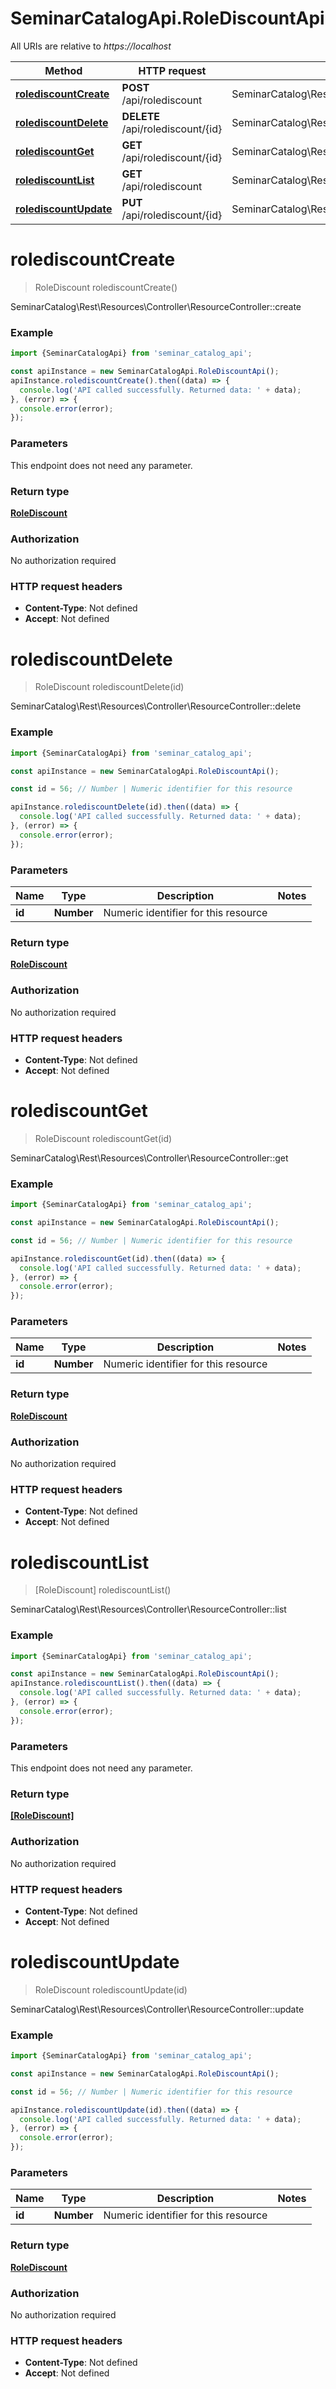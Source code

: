 # SeminarCatalogApi.RoleDiscountApi

All URIs are relative to *https://localhost*

Method | HTTP request | Description
------------- | ------------- | -------------
[**rolediscountCreate**](RoleDiscountApi.md#rolediscountCreate) | **POST** /api/rolediscount | SeminarCatalog\\Rest\\Resources\\Controller\\ResourceController::create
[**rolediscountDelete**](RoleDiscountApi.md#rolediscountDelete) | **DELETE** /api/rolediscount/{id} | SeminarCatalog\\Rest\\Resources\\Controller\\ResourceController::delete
[**rolediscountGet**](RoleDiscountApi.md#rolediscountGet) | **GET** /api/rolediscount/{id} | SeminarCatalog\\Rest\\Resources\\Controller\\ResourceController::get
[**rolediscountList**](RoleDiscountApi.md#rolediscountList) | **GET** /api/rolediscount | SeminarCatalog\\Rest\\Resources\\Controller\\ResourceController::list
[**rolediscountUpdate**](RoleDiscountApi.md#rolediscountUpdate) | **PUT** /api/rolediscount/{id} | SeminarCatalog\\Rest\\Resources\\Controller\\ResourceController::update


<a name="rolediscountCreate"></a>
# **rolediscountCreate**
> RoleDiscount rolediscountCreate()

SeminarCatalog\\Rest\\Resources\\Controller\\ResourceController::create

### Example
```javascript
import {SeminarCatalogApi} from 'seminar_catalog_api';

const apiInstance = new SeminarCatalogApi.RoleDiscountApi();
apiInstance.rolediscountCreate().then((data) => {
  console.log('API called successfully. Returned data: ' + data);
}, (error) => {
  console.error(error);
});

```

### Parameters
This endpoint does not need any parameter.

### Return type

[**RoleDiscount**](RoleDiscount.md)

### Authorization

No authorization required

### HTTP request headers

 - **Content-Type**: Not defined
 - **Accept**: Not defined

<a name="rolediscountDelete"></a>
# **rolediscountDelete**
> RoleDiscount rolediscountDelete(id)

SeminarCatalog\\Rest\\Resources\\Controller\\ResourceController::delete

### Example
```javascript
import {SeminarCatalogApi} from 'seminar_catalog_api';

const apiInstance = new SeminarCatalogApi.RoleDiscountApi();

const id = 56; // Number | Numeric identifier for this resource

apiInstance.rolediscountDelete(id).then((data) => {
  console.log('API called successfully. Returned data: ' + data);
}, (error) => {
  console.error(error);
});

```

### Parameters

Name | Type | Description  | Notes
------------- | ------------- | ------------- | -------------
 **id** | **Number**| Numeric identifier for this resource | 

### Return type

[**RoleDiscount**](RoleDiscount.md)

### Authorization

No authorization required

### HTTP request headers

 - **Content-Type**: Not defined
 - **Accept**: Not defined

<a name="rolediscountGet"></a>
# **rolediscountGet**
> RoleDiscount rolediscountGet(id)

SeminarCatalog\\Rest\\Resources\\Controller\\ResourceController::get

### Example
```javascript
import {SeminarCatalogApi} from 'seminar_catalog_api';

const apiInstance = new SeminarCatalogApi.RoleDiscountApi();

const id = 56; // Number | Numeric identifier for this resource

apiInstance.rolediscountGet(id).then((data) => {
  console.log('API called successfully. Returned data: ' + data);
}, (error) => {
  console.error(error);
});

```

### Parameters

Name | Type | Description  | Notes
------------- | ------------- | ------------- | -------------
 **id** | **Number**| Numeric identifier for this resource | 

### Return type

[**RoleDiscount**](RoleDiscount.md)

### Authorization

No authorization required

### HTTP request headers

 - **Content-Type**: Not defined
 - **Accept**: Not defined

<a name="rolediscountList"></a>
# **rolediscountList**
> [RoleDiscount] rolediscountList()

SeminarCatalog\\Rest\\Resources\\Controller\\ResourceController::list

### Example
```javascript
import {SeminarCatalogApi} from 'seminar_catalog_api';

const apiInstance = new SeminarCatalogApi.RoleDiscountApi();
apiInstance.rolediscountList().then((data) => {
  console.log('API called successfully. Returned data: ' + data);
}, (error) => {
  console.error(error);
});

```

### Parameters
This endpoint does not need any parameter.

### Return type

[**[RoleDiscount]**](RoleDiscount.md)

### Authorization

No authorization required

### HTTP request headers

 - **Content-Type**: Not defined
 - **Accept**: Not defined

<a name="rolediscountUpdate"></a>
# **rolediscountUpdate**
> RoleDiscount rolediscountUpdate(id)

SeminarCatalog\\Rest\\Resources\\Controller\\ResourceController::update

### Example
```javascript
import {SeminarCatalogApi} from 'seminar_catalog_api';

const apiInstance = new SeminarCatalogApi.RoleDiscountApi();

const id = 56; // Number | Numeric identifier for this resource

apiInstance.rolediscountUpdate(id).then((data) => {
  console.log('API called successfully. Returned data: ' + data);
}, (error) => {
  console.error(error);
});

```

### Parameters

Name | Type | Description  | Notes
------------- | ------------- | ------------- | -------------
 **id** | **Number**| Numeric identifier for this resource | 

### Return type

[**RoleDiscount**](RoleDiscount.md)

### Authorization

No authorization required

### HTTP request headers

 - **Content-Type**: Not defined
 - **Accept**: Not defined

